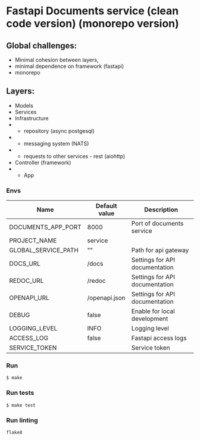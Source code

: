 
# Fastapi Documents service (clean code version) (monorepo version)

## Global challenges:
 - Minimal cohesion between layers,
 - minimal dependence on framework (fastapi)
 - monorepo

## Layers:
 - Models
 - Services
 - Infrastructure
 - - repository (async postgesql)
 - - messaging system (NATS)
 - - requests to other services - rest (aiohttp)
 - Controller (framework)
 - - App



### Envs

| Name                | Default value | Description                    |
|---------------------|---------------|--------------------------------|
| DOCUMENTS_APP_PORT  | 8000          | Port of documents service      |
| PROJECT_NAME        | service       |                                |
| GLOBAL_SERVICE_PATH | ""            | Path for api gateway           |
| DOCS_URL            | /docs         | Settings for API documentation |
| REDOC_URL           | /redoc        | Settings for API documentation |
| OPENAPI_URL         | /openapi.json | Settings for API documentation |
| DEBUG               | false         | Enable for local development   |
| LOGGING_LEVEL       | INFO          | Logging level                  |
| ACCESS_LOG          | false         | Fastapi access logs            |
| SERVICE_TOKEN       |               | Service token                  |

### Run

```shell
$ make
```

### Run tests

```shell
$ make test
```

### Run linting

```shell
flake8
```


